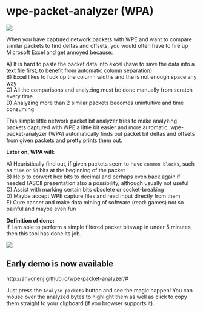# wpe-packet-analyzer (WPA)

![](https://raw.githubusercontent.com/ahvonenj/wpe-packet-analyzer/master/gh-res/wpe-bs.png)

When you have captured network packets with WPE and want to compare similar packets to find deltas and offsets, 
you would often have to fire up Microsoft Excel and get annoyed because:

A) It is hard to paste the packet data into excel (have to save the data into a text file first, to benefit from automatic column separation)  
B) Excel likes to fuck up the column widths and the is not enough space any way  
C) All the comparisons and analyzing must be done manually from scratch every time  
D) Analyzing more than 2 similar packets becomes unintuitive and time consuming

This simple little network packet bit analyzer tries to make analyzing packets captured with WPE a little bit easier and more automatic. 
wpe-packet-analyzer (WPA) automatically finds out packet bit deltas and offsets from given packets and pretty prints them out. 

**Later on, WPA will:**

A) Heuristically find out, if given packets seem to have `common blocks`, such as `time` or `id` bits at the beginning of the packet  
B) Help to convert hex bits to decimal and perhaps even back again if needed (ASCII presentation also a possibility, although usually not useful  
C) Assist with marking certain bits obsolete or socket-breaking  
D) Maybe accept WPE capture files and read input directly from them  
E) Cure cancer and make data mining of software (read: games) not so painful and maybe even fun

**Definition of done:**  
If I am able to perform a simple filtered packet bitswap in under 5 minutes, then this tool has done its job.

![](https://raw.githubusercontent.com/ahvonenj/wpe-packet-analyzer/master/gh-res/wpa-awesome.png)

## Early demo is now available 

http://ahvonenj.github.io/wpe-packet-analyzer/#

Just press the `Analyze packets` button and see the magic happen! You can mouse over the analyzed bytes to highlight them as well as click to copy them straight to your clipboard (if you browser supports it).
